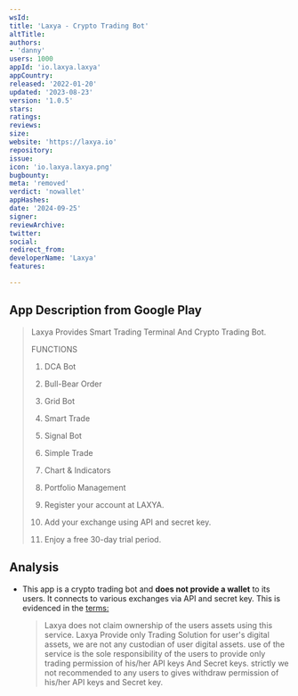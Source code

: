 ```yaml
---
wsId: 
title: 'Laxya - Crypto Trading Bot'
altTitle: 
authors:
- 'danny'
users: 1000
appId: 'io.laxya.laxya'
appCountry: 
released: '2022-01-20'
updated: '2023-08-23'
version: '1.0.5'
stars: 
ratings: 
reviews: 
size: 
website: 'https://laxya.io'
repository: 
issue: 
icon: 'io.laxya.laxya.png'
bugbounty: 
meta: 'removed'
verdict: 'nowallet'
appHashes: 
date: '2024-09-25'
signer: 
reviewArchive: 
twitter: 
social: 
redirect_from: 
developerName: 'Laxya'
features: 

---
```


## App Description from Google Play

> Laxya Provides Smart Trading Terminal And Crypto Trading Bot.
>
> FUNCTIONS
>
> 1. DCA Bot
> 2. Bull-Bear Order
> 3. Grid Bot
> 4. Smart Trade
> 5. Signal Bot
> 6. Simple Trade
> 7. Chart & Indicators
> 8. Portfolio Management
>
> 1. Register your account at LAXYA.
> 2. Add your exchange using API and secret key.
> 3. Enjoy a free 30-day trial period.

## Analysis 

- This app is a crypto trading bot and **does not provide a wallet** to its users. It connects to various exchanges via API and secret key. This is evidenced in the [terms:](https://laxya.io/en/terms)
  > Laxya does not claim ownership of the users assets using this service. Laxya Provide only Trading Solution for user's digital assets, we are not any custodian of user digital assets. use of the service is the sole responsibility of the users to provide only trading permission of his/her API keys And Secret keys. strictly we not recommended to any users to gives withdraw permission of his/her API keys and Secret key. 
